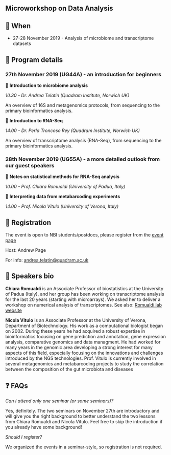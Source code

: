 ## Microworkshop on Data Analysis



## :calendar: When
 * 27-28 November 2019 - Analysis of microbiome and transcriptome datasets

## :page_with_curl: Program details 

### 27th November 2019 (UG44A) - an introduction for beginners

:small_blue_diamond: **Introduction to microbiome analysis**
 
_10.30 - Dr. Andrea Telatin (Quadram Institute, Norwich UK)_

An overview of 16S and metagenomics protocols, from sequencing to the primary bioinformatics analysis.

:small_blue_diamond: **Introduction to RNA-Seq**

_14.00 - Dr. Perla Troncoso Rey (Quadram Institute, Norwich UK)_
 
An overview of transcriptome analysis (RNA-Seq), from sequencing to the primary bioinformatics analysis.
 
### 28th November 2019  (UG55A) - a more detailed outlook from our guest speakers

:small_blue_diamond:  **Notes on statistical methods for RNA-Seq analysis**
 
_10.00 - Prof. Chiara Romualdi (University of Padua, Italy)_
 


:small_blue_diamond: **Interpreting data from metabarcoding experiments**

_14.00  - Prof. Nicola Vitulo (University of Verona, Italy)_
 

## :e-mail: Registration
The event is open to NBI students/postdocs, please register from the [event page](https://intranet.nbi.ac.uk/infoserv/cgi-bin/calendar/default.asp?id=60789)

Host: Andrew Page

For info: andrea.telatin@quadram.ac.uk

## :bust_in_silhouette: Speakers bio

**Chiara Romualdi** is an Associate Professor of biostatistics at the University of Padua (Italy), and her group has been working on transcriptome analysis for the last 20 years (starting with microarrays). We asked her to deliver a workshop on numerical analysis of transcriptomes. See also: [Romualdi lab website](http://romualdi.bio.unipd.it/)

**Nicola Vitulo** is an Associate Professor at the University of Verona, Department of Biotechnology. His work as a computational biologist began on 2002. During these years he had acquired a robust expertise in bioinformatics focusing on gene prediction and annotation, gene expression analysis, comparative genomics and data managment. He had worked for many years in the genomic area developing a strong interest for many aspects of this field, especially focusing on the innovations and challenges introduced by the NGS technologies.
Prof. Vitulo is currently involved in several metagenomics and metabarcoding projects to study the correlation between the composition of the gut microbiota and diseases

## :question: FAQs

_Can I attend only one seminar (or some seminars)?_

Yes, definitely. The two seminars on November 27th are introductory and will give you the right background to better understand the two lessons from Chiara Romualdi and Nicola Vitulo. Feel free to skip the introduction if you already have some background!

_Should I register?_

We organized the events in a seminar-style, so registration is not required.
